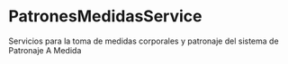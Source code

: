 # PatronesMedidasService
Servicios para la toma de medidas corporales y patronaje del sistema de Patronaje A Medida
